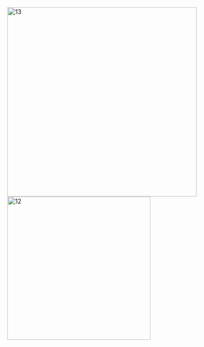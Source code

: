 <img width="435" alt="13" src="https://github.com/Sunmarli/MvvmAppSql/assets/118188337/32d163f2-44bb-49eb-9611-3d64d764496a">
<img width="329" alt="12" src="https://github.com/Sunmarli/MvvmAppSql/assets/118188337/bc9365f7-815b-499e-beca-e8874728b366">
